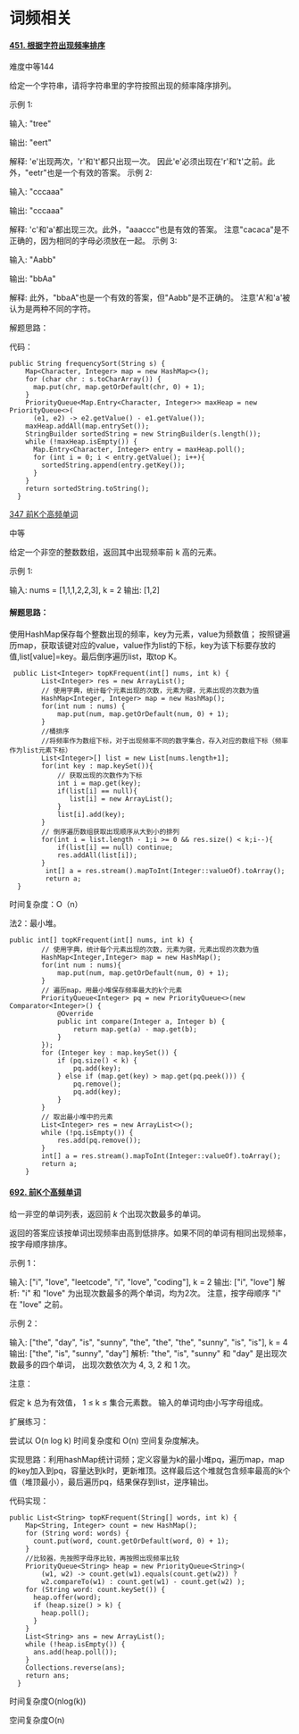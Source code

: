 # 词频相关







#### [451. 根据字符出现频率排序](https://leetcode-cn.com/problems/sort-characters-by-frequency/)

难度中等144

给定一个字符串，请将字符串里的字符按照出现的频率降序排列。

示例 1:

输入:
"tree"

输出:
"eert"

解释:
'e'出现两次，'r'和't'都只出现一次。
因此'e'必须出现在'r'和't'之前。此外，"eetr"也是一个有效的答案。
示例 2:

输入:
"cccaaa"

输出:
"cccaaa"

解释:
'c'和'a'都出现三次。此外，"aaaccc"也是有效的答案。
注意"cacaca"是不正确的，因为相同的字母必须放在一起。
示例 3:

输入:
"Aabb"

输出:
"bbAa"

解释:
此外，"bbaA"也是一个有效的答案，但"Aabb"是不正确的。
注意'A'和'a'被认为是两种不同的字符。

解题思路：



代码：

```
public String frequencySort(String s) {
​    Map<Character, Integer> map = new HashMap<>();
​    for (char chr : s.toCharArray()) {
​      map.put(chr, map.getOrDefault(chr, 0) + 1);
​    }
​    PriorityQueue<Map.Entry<Character, Integer>> maxHeap = new PriorityQueue<>(
​      (e1, e2) -> e2.getValue() - e1.getValue());
​    maxHeap.addAll(map.entrySet());
​    StringBuilder sortedString = new StringBuilder(s.length());
​    while (!maxHeap.isEmpty()) {
​      Map.Entry<Character, Integer> entry = maxHeap.poll();
​      for (int i = 0; i < entry.getValue(); i++){
​        sortedString.append(entry.getKey());
​      }
​    }
​    return sortedString.toString();
  }
```



[347 前K个高频单词](https://leetcode-cn.com/problems/top-k-frequent-words/)

中等

给定一个非空的整数数组，返回其中出现频率前 k 高的元素。

示例 1:

输入: nums = [1,1,1,2,2,3], k = 2
输出: [1,2]

#### 解题思路：

  使用HashMap保存每个整数出现的频率，key为元素，value为频数值； 按照键遍历map，获取该键对应的value，value作为list的下标，key为该下标要存放的值,list[value]=key。最后倒序遍历list，取top K。

```
 public List<Integer> topKFrequent(int[] nums, int k) {
​        List<Integer> res = new ArrayList();
​        // 使用字典，统计每个元素出现的次数，元素为键，元素出现的次数为值
​        HashMap<Integer, Integer> map = new HashMap();
​        for(int num : nums) {
            map.put(num, map.getOrDefault(num, 0) + 1);
​        }
​        //桶排序
​        //将频率作为数组下标，对于出现频率不同的数字集合，存入对应的数组下标（频率作为list元素下标）
​        List<Integer>[] list = new List[nums.length+1];
​        for(int key : map.keySet()){
​            // 获取出现的次数作为下标
​            int i = map.get(key);
​            if(list[i] == null){
​               list[i] = new ArrayList();
​            }
​            list[i].add(key);
​        }
​        // 倒序遍历数组获取出现顺序从大到小的排列
​        for(int i = list.length - 1;i >= 0 && res.size() < k;i--){
​            if(list[i] == null) continue;
​            res.addAll(list[i]);
​        }
         int[] a = res.stream().mapToInt(Integer::valueOf).toArray();
         return a;
  }
```

时间复杂度：O（n）

法2：最小堆。

```
public int[] topKFrequent(int[] nums, int k) {
​        // 使用字典，统计每个元素出现的次数，元素为键，元素出现的次数为值
​        HashMap<Integer,Integer> map = new HashMap();
​        for(int num : nums){
​            map.put(num, map.getOrDefault(num, 0) + 1);
​        }
​        // 遍历map，用最小堆保存频率最大的k个元素
​        PriorityQueue<Integer> pq = new PriorityQueue<>(new Comparator<Integer>() {
​            @Override
​            public int compare(Integer a, Integer b) {
​                return map.get(a) - map.get(b);
​            }
​        });
​        for (Integer key : map.keySet()) {
​            if (pq.size() < k) {
​                pq.add(key);
​            } else if (map.get(key) > map.get(pq.peek())) {
​                pq.remove();
​                pq.add(key);
​            }
​        }
​        // 取出最小堆中的元素
​        List<Integer> res = new ArrayList<>();
​        while (!pq.isEmpty()) {
​            res.add(pq.remove());
​        }
​        int[] a = res.stream().mapToInt(Integer::valueOf).toArray();
​        return a;
​    }
```



#### [692. 前K个高频单词](https://leetcode-cn.com/problems/top-k-frequent-words/)

给一非空的单词列表，返回前 *k* 个出现次数最多的单词。

返回的答案应该按单词出现频率由高到低排序。如果不同的单词有相同出现频率，按字母顺序排序。

示例 1：

输入: ["i", "love", "leetcode", "i", "love", "coding"], k = 2
输出: ["i", "love"]
解析: "i" 和 "love" 为出现次数最多的两个单词，均为2次。
    注意，按字母顺序 "i" 在 "love" 之前。


示例 2：

输入: ["the", "day", "is", "sunny", "the", "the", "the", "sunny", "is", "is"], k = 4
输出: ["the", "is", "sunny", "day"]
解析: "the", "is", "sunny" 和 "day" 是出现次数最多的四个单词，
    出现次数依次为 4, 3, 2 和 1 次。


注意：

假定 k 总为有效值， 1 ≤ k ≤ 集合元素数。
输入的单词均由小写字母组成。


扩展练习：

尝试以 O(n log k) 时间复杂度和 O(n) 空间复杂度解决。 

实现思路：利用hashMap统计词频；定义容量为k的最小堆pq，遍历map，map的key加入到pq，容量达到k时，更新堆顶。这样最后这个堆就包含频率最高的k个值（堆顶最小），最后遍历pq，结果保存到list，逆序输出。

代码实现：

```
public List<String> topKFrequent(String[] words, int k) {
​    Map<String, Integer> count = new HashMap();
​    for (String word: words) {
​      count.put(word, count.getOrDefault(word, 0) + 1);
​    }
​    //比较器，先按照字母序比较，再按照出现频率比较
​    PriorityQueue<String> heap = new PriorityQueue<String>(
​        (w1, w2) -> count.get(w1).equals(count.get(w2)) ?
​        w2.compareTo(w1) : count.get(w1) - count.get(w2) );
​    for (String word: count.keySet()) {
​      heap.offer(word);
​      if (heap.size() > k) {
​        heap.poll();
​      }
​    }
​    List<String> ans = new ArrayList();
​    while (!heap.isEmpty()) {
​      ans.add(heap.poll());
​    }
​    Collections.reverse(ans);
​    return ans;
  }
```

时间复杂度O(nlog(k))

空间复杂度O(n)